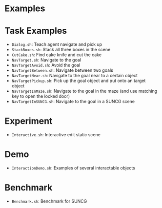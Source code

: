 Examples
============

# Task Examples

- `Dialog.sh`: Teach agent navigate and pick up
- `StackBoxes.sh`: Stack all three boxes in the scene
- `CutCake.sh`: Find cake knife and cut the cake
- `NavTarget.sh`: Navigate to the goal
- `NavTargetAvoid.sh`: Avoid the goal
- `NavTargetBetween.sh`: Navigate between two goals
- `NavTargetNear.sh`: Navigate to the goal near to a certain object
- `NavTargetPickup.sh`: Pick up the goal object and put onto an target object
- `NavTargetInMaze.sh`: Navigate to the goal in the maze (and use matching key to open the locked door)
- `NavTargetInSUNCG.sh`: Navigate to the goal in a SUNCG scene

# Experiment

- `Interactive.sh`: Interactive edit static scene 

# Demo

- `InteractionDemo.sh`: Examples of several interactable objects

# Benchmark 

- `Benchmark.sh`: Benchmark for SUNCG


